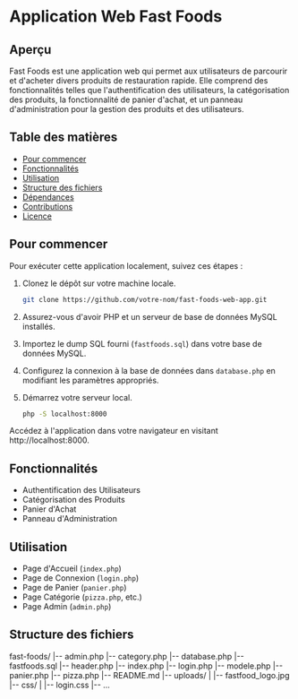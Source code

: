 # Application Web Fast Foods

## Aperçu

Fast Foods est une application web qui permet aux utilisateurs de parcourir et d'acheter divers produits de restauration rapide. Elle comprend des fonctionnalités telles que l'authentification des utilisateurs, la catégorisation des produits, la fonctionnalité de panier d'achat, et un panneau d'administration pour la gestion des produits et des utilisateurs.

## Table des matières

- [Pour commencer](#pour-commencer)
- [Fonctionnalités](#fonctionnalités)
- [Utilisation](#utilisation)
- [Structure des fichiers](#structure-des-fichiers)
- [Dépendances](#dépendances)
- [Contributions](#contributions)
- [Licence](#licence)

## Pour commencer

Pour exécuter cette application localement, suivez ces étapes :

1. Clonez le dépôt sur votre machine locale.

   ```bash
   git clone https://github.com/votre-nom/fast-foods-web-app.git

2. Assurez-vous d'avoir PHP et un serveur de base de données MySQL installés.

3. Importez le dump SQL fourni (`fastfoods.sql`) dans votre base de données MySQL.

4. Configurez la connexion à la base de données dans `database.php` en modifiant les paramètres appropriés.

5. Démarrez votre serveur local.

   ```bash
   php -S localhost:8000

Accédez à l'application dans votre navigateur en visitant http://localhost:8000.

## Fonctionnalités

- Authentification des Utilisateurs
- Catégorisation des Produits
- Panier d'Achat
- Panneau d'Administration

## Utilisation

- Page d'Accueil (`index.php`)
- Page de Connexion (`login.php`)
- Page de Panier (`panier.php`)
- Page Catégorie (`pizza.php`, etc.)
- Page Admin (`admin.php`)

## Structure des fichiers

fast-foods/
|-- admin.php
|-- category.php
|-- database.php
|-- fastfoods.sql
|-- header.php
|-- index.php
|-- login.php
|-- modele.php
|-- panier.php
|-- pizza.php
|-- README.md
|-- uploads/
|   |-- fastfood_logo.jpg
|-- css/
|   |-- login.css
|-- ...

